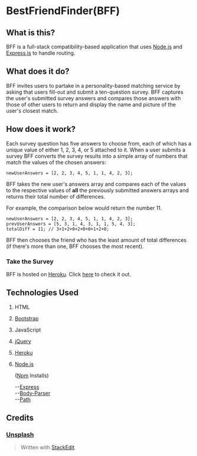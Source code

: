 # BestFriendFinder(BFF)

## What is this?

  

BFF is a full-stack compatibility-based application that uses [Node.js](https://nodejs.org/en/) and [Express.js](http://expressjs.com/) to handle routing.

## What does it do?

  

BFF invites users to partake in a personality-based matching service by asking that users fill-out and submit a ten-question survey. BFF captures the user's submitted survey answers and compares those answers with those of other users to return and display the name and picture of the user's closest match.

  

## How does it work?

Each survey question has five answers to choose from, each of which has a unique value of either 1, 2, 3, 4, or 5 attached to it. When a user submits a survey BFF converts the survey results into a simple array of numbers that match the values of the chosen answers:

```newUserAnswers = [2, 2, 3, 4, 5, 1, 1, 4, 2, 3];```

BFF takes the new user's answers array and compares each of the values to the respective values of **all** the previously submitted answers arrays and returns their total number of differences. 

For example, the comparison below would return the number 11.
```
newUserAnswers = [2, 2, 3, 4, 5, 1, 1, 4, 2, 3];
prevUserAnswers = [5, 3, 1, 4, 3, 1, 1, 5, 4, 3];
totalDiff = 11; // 3+1+2+0+2+0+0+1+2+0;
```
BFF then chooses the friend who has the least amount of total differences (if there's more than one, BFF chooses the most recent). 


### Take the Survey  

BFF is hosted on [Heroku](https://heroku.com). Click [here](https://afternoon-wildwood-74916.herokuapp.com/) to check it out. 

## Technologies Used

 1. HTML
 2.  [Bootstrap](https://getbootstrap.com/docs/4.0/getting-started/introduction/)
 3. JavaScript
 4. [jQuery](https://jquery.com/)
 5. [Heroku](https://heroku.com)
 6. [Node.js](https://nodejs.org/en/)

	 ([Npm](https://www.npmjs.com/) Installs)
		 

	--[Express](https://www.npmjs.com/package/express) 	
--[Body-Parser](https://www.npmjs.com/package/body-parser) 	
--[Path](https://www.npmjs.com/package/path)
  
## Credits
  
### [Unsplash](https://unsplash.com/)

> Written with [StackEdit](https://stackedit.io/).
